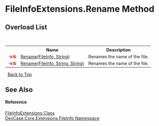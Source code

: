 # FileInfoExtensions.Rename Method 
 


## Overload List
&nbsp;<table><tr><th></th><th>Name</th><th>Description</th></tr><tr><td>![Public method](media/pubmethod.gif "Public method")![Static member](media/static.gif "Static member")</td><td><a href="M_DevCase_Core_Extensions_FileInfo_FileInfoExtensions_Rename">Rename(FileInfo, String)</a></td><td>
Renames the name of the file.</td></tr><tr><td>![Public method](media/pubmethod.gif "Public method")![Static member](media/static.gif "Static member")</td><td><a href="M_DevCase_Core_Extensions_FileInfo_FileInfoExtensions_Rename_1">Rename(FileInfo, String, String)</a></td><td>
Renames the name of the file.</td></tr></table>&nbsp;
<a href="#fileinfoextensions.rename-method">Back to Top</a>

## See Also


#### Reference
<a href="T_DevCase_Core_Extensions_FileInfo_FileInfoExtensions">FileInfoExtensions Class</a><br /><a href="N_DevCase_Core_Extensions_FileInfo">DevCase.Core.Extensions.FileInfo Namespace</a><br />